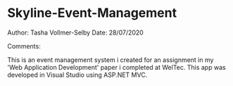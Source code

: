 # Skyline-Event-Management
Author: Tasha Vollmer-Selby
Date:   28/07/2020

Comments:

This is an event management system i created for an assignment in my 'Web Application Development' paper i completed at WelTec.
This app was developed in Visual Studio using ASP.NET MVC.
